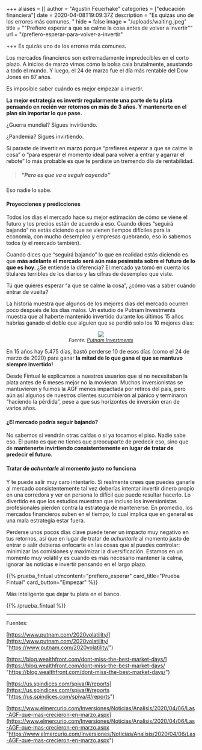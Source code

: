 +++
aliases = []
author = "Agustín Feuerhake"
categories = ["educación financiera"]
date = 2020-04-08T19:09:37Z
description = "Es quizás uno de los errores más comunes. "
hide = false
image = "/uploads/waiting.jpeg"
title = "\"Prefiero esperar a que se calme la cosa antes de volver a invertir\""
url = "/prefiero-esperar-para-volver-a-invertir"

+++
Es quizás uno de los errores más comunes.

Los mercados financieros son extremadamente impredecibles en el corto plazo. A inicios de marzo vimos cómo la bolsa caía brutalmente, asustando a todo el mundo. Y luego, el 24 de marzo fue el día más rentable del Dow Jones en 87 años.

Es imposible saber cuándo es mejor empezar a invertir.

**La mejor estrategia es invertir regularmente una parte de tu plata pensando en recién ver retornos en más de 3 años. Y mantenerte en el plan sin importar lo que pase.**

¿Guerra mundial? Sigues invirtiendo.

¿Pandemia? Sigues invirtiendo.

Si paraste de invertir en marzo porque “prefieres esperar a que se calme la cosa” o “para esperar el momento ideal para volver a entrar y agarrar el rebote” lo más probable es que te perdiste un tremendo día de rentabilidad.
<br>

> ##### “Pero es que va a seguir cayendo”

Eso nadie lo sabe.

#### **Proyecciones y predicciones**

Todos los días el mercado hace su mejor estimación de cómo se viene el futuro y los precios están de acuerdo a eso. Cuando dices “seguirá bajando” no estás diciendo que se vienen tiempos difíciles para la economía, con mucho desempleo y empresas quebrando, eso lo sabemos todos (y el mercado también).

Cuando dices que “seguirá bajando” lo que en realidad estás diciendo es que **más adelante el mercado será aún más pesimista sobre el futuro de lo que es hoy**. ¿Se entiende la diferencia? El mercado ya tomó en cuenta los titulares terribles de los diarios y las cifras de desempleo que viste.

Tú que quieres esperar “a que se calme la cosa”, ¿cómo vas a saber cuándo entrar de vuelta?

La historia muestra que algunos de los mejores días del mercado ocurren poco después de los días malos. Un estudio de Putnam Investments muestra que al haberte mantenido invertido durante los últimos 15 años habrías ganado el doble que alguien que se perdió solo los 10 mejores días:

<div style="text-align:center"> <figure> <img src="/uploads/Resultado de invertir $10 millones en el S&P500 durante 15 años entre 2005 y 2019   (1).png"> <figcaption style="display:block;text-align:center;font-size:.8rem"><i>Fuente: <a target="_blank" href="[https://www.putnam.com/literature/pdf/II508-85e97e7dc6cd90e0c0cc2e1eeccdf00d.pdf](https://www.putnam.com/literature/pdf/II508-85e97e7dc6cd90e0c0cc2e1eeccdf00d.pdf "https://www.putnam.com/literature/pdf/II508-85e97e7dc6cd90e0c0cc2e1eeccdf00d.pdf")">Putnam Investments</a></i></figcaption> </figure> </div>

En 15 años hay 5.475 días, bastó perderse 10 de esos días (como el 24 de marzo de 2020) para ganar **la mitad de lo que gana el que se mantuvo siempre invertido!**

Desde Fintual le explicamos a nuestros usuarios que si no necesitaban la plata antes de 6 meses mejor no la movieran. Muchos inversionistas se mantuvieron y fuimos la AGF menos impactada por retiros del país, pero aún así algunos de nuestros clientes sucumbieron al pánico y terminaron “haciendo la pérdida”, pese a que sus horizontes de inversión eran de varios años.

#### **¿El mercado podría seguir bajando?**

No sabemos si vendrán otras caídas o si ya tocamos el piso. Nadie sabe eso. El punto es que no tienes que preocuparte de predecir eso, sino que de **mantenerte invirtiendo consistentemente en lugar de tratar de predecir el futuro**.

#### **Tratar de _achuntarle_ al momento justo no funciona**

Y te puede salir muy caro intentarlo. Si realmente crees que puedes ganarle al mercado consistentemente tal vez deberías intentar invertir dinero propio en una corredora y ver en persona lo difícil que puede resultar hacerlo. Lo divertido es que los estudios muestran que incluso los inversionistas profesionales pierden contra la estrategia de mantenerse. En promedio, los mercados financieros suben en el tiempo, lo cual implica que en general es una mala estrategia estar fuera.

Perderse unos pocos días clave puede tener un impacto muy negativo en tus retornos, así que en lugar de tratar de _achuntarle_ al momento justo de entrar o salir debieras enfocarte en las cosas que sí puedes controlar: minimizar las comisiones y maximizar la diversificación. Estamos en un momento muy volátil y es cuando es más necesario mantener la calma, ignorar las noticias e invertir pensando en el largo plazo.

{{% prueba_fintual
utmcontent="prefiero_esperar"
card_title="Prueba Fintual"
card_button="Empezar" %}}

Más inteligente que dejar tu plata en el banco.

{{% /prueba_fintual %}}

<hr>

Fuentes:

[https://www.putnam.com/2020volatility/](https://www.putnam.com/2020volatility/ "https://www.putnam.com/2020volatility/")

[https://blog.wealthfront.com/dont-miss-the-best-market-days/](https://blog.wealthfront.com/dont-miss-the-best-market-days/ "https://blog.wealthfront.com/dont-miss-the-best-market-days/")

[https://us.spindices.com/spiva/#/reports](https://us.spindices.com/spiva/#/reports "https://us.spindices.com/spiva/#/reports")

[https://www.elmercurio.com/Inversiones/Noticias/Analisis/2020/04/06/Las-AGF-que-mas-crecieron-en-marzo.aspx](https://www.elmercurio.com/Inversiones/Noticias/Analisis/2020/04/06/Las-AGF-que-mas-crecieron-en-marzo.aspx "https://www.elmercurio.com/Inversiones/Noticias/Analisis/2020/04/06/Las-AGF-que-mas-crecieron-en-marzo.aspx")